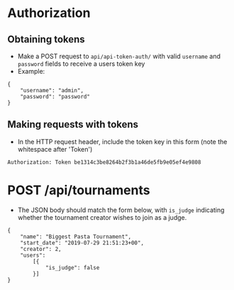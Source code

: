 # Authorization 
## Obtaining tokens
* Make a POST request to `api/api-token-auth/` with valid `username` and `password` fields to receive a users token key
* Example:

```
{
    "username": "admin",
    "password": "password"
}
```

## Making requests with tokens
* In the HTTP request header, include the token key in this form (note the whitespace after 'Token')

`Authorization: Token be1314c3be8264b2f3b1a46de5fb9e05ef4e9808`

# POST /api/tournaments
* The JSON body should match the form below, with `is_judge` indicating whether the tournament creator wishes to join
  as a judge.
```
{
	"name": "Biggest Pasta Tournament",
	"start_date": "2019-07-29 21:51:23+00",
	"creator": 2,
	"users":
		[{
            "is_judge": false
        }]
}
```